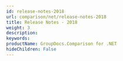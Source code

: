 ```yaml
---
id: release-notes-2018
url: comparison/net/release-notes-2018
title: Release Notes - 2018
weight: 3
description: 
keywords: 
productName: GroupDocs.Comparison for .NET
hideChildren: False
---
```

